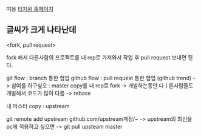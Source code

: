 띠용
[티지윙 홈페이지](http://tgwing.kr)
## 글씨가 크게 나타난데



<fork, pull request>

fork 해서 다른사람의 프로젝트를 내 rep로 가져와서 작업 후
pull request 보내면 된다.

git flow : branch 통한 협업
github flow : pull request 통한 협업 (github trend)
-> 참여를 하구싶오 : master copy를 내 rep로 fork
-> 개발하는동안 다ㅣ른사람들도 개발해서 코드가 많이 다름
-> rebase


<rebase>

내 마스터 copy : upstream

git remote add upstream github.com/upstream계정/~
-> upstream의 최신을 pc에 적용하고 싶으면
-> git pull upsteam master
